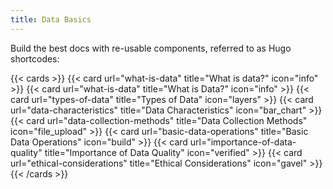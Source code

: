 ```yaml
---
title: Data Basics
---
```


Build the best docs with re-usable components, referred to as Hugo shortcodes:

{{< cards >}}
  {{< card url="what-is-data" title="What is data?" icon="info" >}}
  {{< card url="what-is-data" title="What is Data?" icon="info" >}}
  {{< card url="types-of-data" title="Types of Data" icon="layers" >}}
  {{< card url="data-characteristics" title="Data Characteristics" icon="bar_chart" >}}
  {{< card url="data-collection-methods" title="Data Collection Methods" icon="file_upload" >}}
  {{< card url="basic-data-operations" title="Basic Data Operations" icon="build" >}}
  {{< card url="importance-of-data-quality" title="Importance of Data Quality" icon="verified" >}}
  {{< card url="ethical-considerations" title="Ethical Considerations" icon="gavel" >}}
{{< /cards >}}